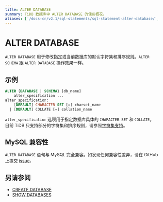 ```yaml
---
title: ALTER DATABASE
summary: TiDB 数据库中 ALTER DATABASE 的使用概况。
aliases: ['/docs-cn/v2.1/sql-statements/sql-statement-alter-database/','/docs-cn/v2.1/reference/sql/statements/alter-database/']
---
```


# ALTER DATABASE

`ALTER DATABASE` 用于修改指定或当前数据库的默认字符集和排序规则。`ALTER SCHEMA` 跟 `ALTER DATABASE` 操作效果一样。

## 示例

```sql
ALTER {DATABASE | SCHEMA} [db_name]
    alter_specification ...
alter_specification:
    [DEFAULT] CHARACTER SET [=] charset_name
  | [DEFAULT] COLLATE [=] collation_name
```

`alter_specification` 选项用于指定数据库具体的 `CHARACTER SET` 和 `COLLATE`。目前 TiDB 只支持部分的字符集和排序规则，请参照[字符集支持](/character-set-and-collation.md)。

## MySQL 兼容性

`ALTER DATABASE` 语句与 MySQL 完全兼容。如发现任何兼容性差异，请在 GitHub 上提交 [issue](https://github.com/pingcap/tidb/issues/new/choose)。

## 另请参阅

* [CREATE DATABASE](/sql-statements/sql-statement-create-database.md)
* [SHOW DATABASES](/sql-statements/sql-statement-show-databases.md)
